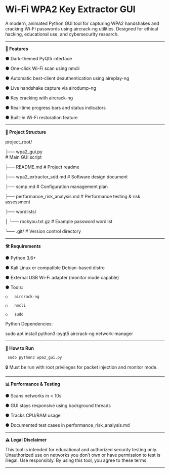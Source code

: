 
**<h1>Wi-Fi WPA2 Key Extractor GUI</h1>**


A modern, animated Python GUI tool for capturing WPA2 handshakes and cracking Wi-Fi passwords using aircrack-ng utilities. Designed for ethical hacking, educational use, and cybersecurity research.
________________________________________
**🚀 Features**

●	Dark-themed PyQt5 interface

●	One-click Wi-Fi scan using nmcli

●	Automatic best-client deauthentication using aireplay-ng

●	Live handshake capture via airodump-ng

●	Key cracking with aircrack-ng

●	Real-time progress bars and status indicators

●	Built-in Wi-Fi restoration feature

________________________________________
**📁 Project Structure**


project_root/

├── wpa2_gui.py                                                      <br> # Main GUI script</br>

├── README.md                                                         # Project readme

├── wpa2_extractor_sdd.md                                             # Software design document

├── scmp.md                                                           # Configuration management plan

├── performance_risk_analysis.md                                      # Performance testing & risk assessment

├── wordlists/

│   └── rockyou.txt.gz                                                # Example password wordlist

└── .git/                                                             # Version control directory

________________________________________
**🛠️ Requirements**

●	Python 3.6+

●	Kali Linux or compatible Debian-based distro

●	External USB Wi-Fi adapter (monitor mode capable)

●	Tools:

    ○	aircrack-ng

    ○	nmcli

    ○	sudo

Python Dependencies:

sudo apt install python3-pyqt5 aircrack-ng network-manager

________________________________________
**🧪 How to Run**

     sudo python3 wpa2_gui.py

🔒 Must be run with root privileges for packet injection and monitor mode.
________________________________________
**📊 Performance & Testing**

●	Scans networks in < 10s

●	GUI stays responsive using background threads

●	Tracks CPU/RAM usage

●	Documented test cases in performance_risk_analysis.md

________________________________________
**⚠️ Legal Disclaimer**

This tool is intended for educational and authorized security testing only. Unauthorized use on networks you don’t own or have permission to test is illegal.
Use responsibly. By using this tool, you agree to these terms.
________________________________________



